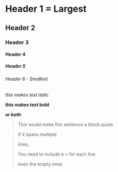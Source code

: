 # Header 1 = Largest
## Header 2
### Header 3
#### Header 4
##### Header 5
###### Header 6 - Smallest

_this makes text italic_

**this makes text bold**

_**or both**_

> This would make this sentence a block quote

> If it spans multiple
>
> lines, 
>
> You need to include a < for 
> each line 
>
> even the empty ones
